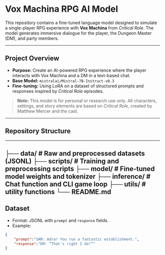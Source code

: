 # Vox Machina RPG AI Model

This repository contains a fine-tuned language model designed to simulate a single-player RPG experience with **Vox Machina** from *Critical Role*. The model generates immersive dialogue for the player, the Dungeon Master (DM), and party members.

---

## Project Overview

- **Purpose:** Create an AI-powered RPG experience where the player interacts with Vox Machina and a DM in a text-based chat.
- **Base Model:** `mistralai/Mistral-7B-Instruct-v0.3`
- **Fine-tuning:** Using LoRA on a dataset of structured prompts and responses inspired by *Critical Role* episodes.

> **Note:** This model is for personal or research use only. All characters, settings, and story elements are based on *Critical Role*, created by Matthew Mercer and the cast.

---

## Repository Structure
---
├── data/ # Raw and preprocessed datasets (JSONL)
├── scripts/ # Training and preprocessing scripts
├── model/ # Fine-tuned model weights and tokenizer
├── inference/ # Chat function and CLI game loop
├── utils/ # utility functions
└── README.md
---
## Dataset

- Format: JSONL with `prompt` and `response` fields.  
- Example:
```json
{
    "prompt":"SAM: Adra! You run a fantastic establishment.",
    "response":"DM: “That's right I do!”"
}
